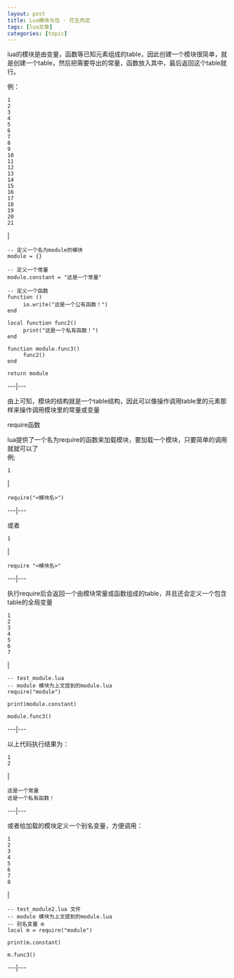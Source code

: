 ```yaml
---
layout: post
title: Lua模块与包 · 花生肉泥 
tags: [lua文章]
categories: [topic]
---
```

lua的模块是由变量，函数等已知元素组成的table，因此创建一个模块很简单，就是创建一个table，然后把需要导出的常量，函数放入其中，最后返回这个table就行。

例：  

    
    
    1  
    2  
    3  
    4  
    5  
    6  
    7  
    8  
    9  
    10  
    11  
    12  
    13  
    14  
    15  
    16  
    17  
    18  
    19  
    20  
    21  
    

|

    
    
      
    -- 定义一个名为module的模块  
    module = {}  
      
    -- 定义一个常量  
    module.constant = "这是一个常量"  
      
    -- 定义一个函数  
    function ()  
         io.write("这是一个公有函数！")  
    end  
      
    local function func2()  
         print("这是一个私有函数！")  
    end  
      
    function module.func3()  
         func2()  
    end  
      
    return module  
      
  
---|---  
  
由上可知，模块的结构就是一个table结构，因此可以像操作调用table里的元素那样来操作调用模块里的常量或变量

require函数

lua提供了一个名为require的函数来加载模块，要加载一个模块，只要简单的调用就就可以了  
例;  

    
    
    1  
    

|

    
    
    require("<模块名>")  
      
  
---|---  
  
或者  

    
    
    1  
    

|

    
    
    require "<模块名>"  
      
  
---|---  
  
执行require后会返回一个由模块常量或函数组成的table，并且还会定义一个包含table的全局变量  

    
    
    1  
    2  
    3  
    4  
    5  
    6  
    7  
    

|

    
    
    -- test_module.lua  
    -- module 模块为上文提到的module.lua  
    require("module")  
      
    print(module.constant)  
      
    module.func3()  
      
  
---|---  
  
以上代码执行结果为：  

    
    
    1  
    2  
    

|

    
    
    这是一个常量  
    这是一个私有函数！  
      
  
---|---  
  
或者给加载的模块定义一个别名变量，方便调用：  

    
    
    1  
    2  
    3  
    4  
    5  
    6  
    7  
    8  
    

|

    
    
    -- test_module2.lua 文件  
    -- module 模块为上文提到的module.lua  
    -- 别名变量 m  
    local m = require("module")  
      
    print(m.constant)  
      
    m.func3()  
      
  
---|---